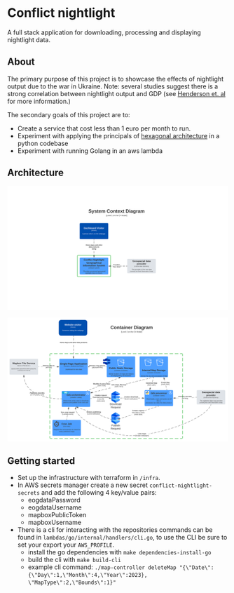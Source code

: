 # Conflict nightlight

A full stack application for downloading, processing and displaying nightlight data.


## About

The primary purpose of this project is to showcase the effects of nightlight output due to the war in
Ukraine. Note: several studies suggest there is a strong correlation between nightlight output and GDP
(see [Henderson et. al](https://www.semanticscholar.org/paper/Measuring-Economic-Growth-from-Outer-Space-Henderson-Storeygard/6a317e73405504a7bf20536171b6059e15d07d4f?p2df) for more information.)

The secondary goals of this project are to:
- Create a service that cost less than 1 euro per month to run.
- Experiment with applying the principals of [hexagonal architecture](https://en.wikipedia.org/wiki/Hexagonal_architecture_(software)#:~:text=The%20hexagonal%20architecture%2C%20or%20ports,means%20of%20ports%20and%20adapters.) in a python codebase
- Experiment with running Golang in an aws lambda

## Architecture

![C4 Level 1](images/C4-level-1.svg)

![C4 Level 2](images/C4-level-2.svg)

## Getting started

- Set up the infrastructure with terraform in `/infra`.
- In AWS secrets manager create a new secret `conflict-nightlight-secrets` and add the following 4 key/value pairs:
  - eogdataPassword
  - eogdataUsername
  - mapboxPublicToken
  - mapboxUsername
- There is a cli for interacting with the repositories commands can be found in `lambdas/go/internal/handlers/cli.go`, to use the CLI be sure to set your export your `AWS_PROFILE`.
  - install the go dependencies with `make dependencies-install-go`
  - build the cli with `make build-cli`
  - example cli command:  `./map-controller deleteMap "{\"Date\":{\"Day\":1,\"Month\":4,\"Year\":2023}, \"MapType\":2,\"Bounds\":1}"`
